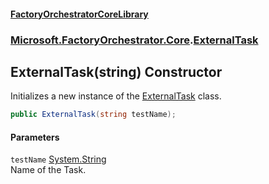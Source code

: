 #### [FactoryOrchestratorCoreLibrary](./FactoryOrchestratorCoreLibrary.md 'FactoryOrchestratorCoreLibrary')
### [Microsoft.FactoryOrchestrator.Core](./Microsoft-FactoryOrchestrator-Core.md 'Microsoft.FactoryOrchestrator.Core').[ExternalTask](./Microsoft-FactoryOrchestrator-Core-ExternalTask.md 'Microsoft.FactoryOrchestrator.Core.ExternalTask')
## ExternalTask(string) Constructor
Initializes a new instance of the [ExternalTask](./Microsoft-FactoryOrchestrator-Core-ExternalTask.md 'Microsoft.FactoryOrchestrator.Core.ExternalTask') class.  
```csharp
public ExternalTask(string testName);
```
#### Parameters
<a name='Microsoft-FactoryOrchestrator-Core-ExternalTask-ExternalTask(string)-testName'></a>
`testName` [System.String](https://docs.microsoft.com/en-us/dotnet/api/System.String 'System.String')  
Name of the Task.  
  
